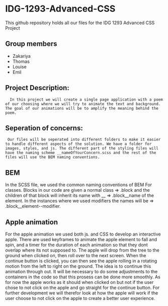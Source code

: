 # IDG-1293-Advanced-CSS
This github repository holds all our files for the IDG 1293 Advanced CSS Project 

## Group members
* Zakariya 
* Thomas
* Louise
* Emil

## Project Description:       
      In this project we will create a single page application with a poem of our choosing where we will try to animate the text and background. The goal of our animations will be to amplify the meaning behind the poem.

## Seperation of concerns:   
     Our files will be seperated into different folders to make it easier to handle different aspects of the solution. We have a folder for images, styles, and js. The different part of the styling files will have the naming scheme __nameOfYourConcern.scss and the rest of the files will use the BEM naming conventions.

## BEM 
In the SCSS file, we used the common naming conventions of BEM For classes. Blocks in our code are given a normal class => .block and the children of that block will inherit its name with __ => .block__name of the element. In the instances where we used modifiers the names will be => .block__element--modifier. 

## Apple animation 
For the apple animation we used both js. and CSS to develop an interactive apple. There are used keyframes to animate the apple element to fall and spin, and a timer for the duration of each animation so that they dont overlap where its not supposed to. The apple will drop from the tree to the ground when clicked on, then roll over to the next screen. When the continue button is clicked, you can then see the apple rolling in a rotating motion from the left to right on the ground. The idea is to continue this animation through out. It will be necessary to do some adjustments to the containers in the code so that this prosess can be done more smoothly. As for now the apple works as it should when clicked on but not if the user chose to not click on the apple and go straight for the continue button. For further development we will therefor look at how the apple will work if the user choose to not click on the apple to create a better user experience.
